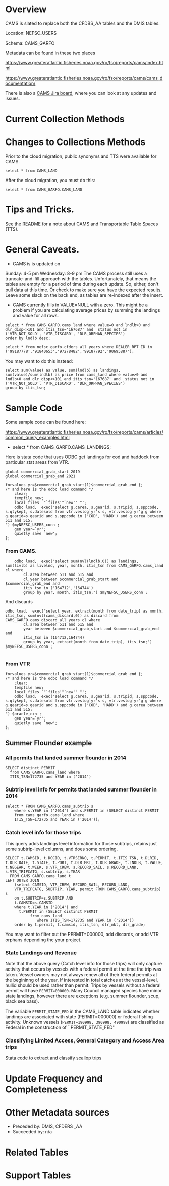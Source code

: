 # Overview
CAMS is slated to replace both the CFDBS_AA tables and the DMIS tables.

Location: NEFSC_USERS

Schema: CAMS_GARFO

Metadata can be found in these two places

https://www.greateratlantic.fisheries.noaa.gov/ro/fso/reports/cams/index.html

https://www.greateratlantic.fisheries.noaa.gov/ro/fso/reports/cams/cams_documentation/

There is also a [CAMS Jira board](https://apps-st.fisheries.noaa.gov/jira/projects/CAMSNR/issues/CAMSNR-764?filter=allopenissues), where you can look at any updates and issues.
# Current Collection Methods

# Changes to Collections Methods

Prior to the cloud migration, public synonyms and TTS were available for CAMS.  

```
select * from CAMS_LAND
```

After the cloud migration, you must do this:

```
select * from CAMS_GARFO.CAMS_LAND
```



# Tips and Tricks.

See the [README](https://github.com/NEFSC/READ-SSB-Lee-metadata/) for a note about CAMS and Transportable Table Spaces (TTS).

# General Caveats.

* CAMS is is updated on 

Sunday: 4-5 pm
Wednesday: 8-9 pm
The CAMS process still uses a truncate-and-fill approach with the tables. Unfortunately, that means the tables are empty for a period of time during each update. So, either, don't pull data at this time. Or check to make sure you have the expected results. Leave some slack on the back end, as tables are re-indexed after the insert.


* CAMS currently fills in VALUE=NULL with a zero. This might be a problem if you are calculating average prices by summing the landings and value for all rows.  
  
```
select * from CAMS_GARFO.cams_land where value=0 and lndlb>0 and dlr_disp<>101 and itis_tsn='167687' and  status not in ('VTR_NOT_SOLD', 'VTR_DISCARD', 'DLR_ORPHAN_SPECIES') 
order by lndlb desc;
 
select * from nefsc_garfo.cfders_all_years where DEALER_RPT_ID in ('99187778','91840653','97278482','99187792','90695887');
```
You may want to do this instead:

```
select sum(value) as value, sum(lndlb) as landings, sum(value)/sum(lndlb) as price from cams_land where value>0 and lndlb>0 and dlr_disp<>101 and itis_tsn='167687' and  status not in ('VTR_NOT_SOLD', 'VTR_DISCARD', 'DLR_ORPHAN_SPECIES')
group by itis_tsn;

```


# Sample Code

Some sample code can be found here: 

https://www.greateratlantic.fisheries.noaa.gov/ro/fso/reports/cams/articles/common_query_examples.html


+ select * from CAMS_GARFO.CAMS_LANDINGS; 


Here is stata code that uses ODBC get landings for cod and haddock from particular stat areas from VTR.
```
global commercial_grab_start 2019
global commercial_grab_end 2021

forvalues yr=$commercial_grab_start(1)$commercial_grab_end {;
/* and here is the odbc load command */
	clear;
	tempfile new;
	local files `"`files'"`new'" "';
	odbc load,  exec("select g.carea, s.gearid, s.tripid, s.sppcode, s.qtykept, s.datesold from vtr.veslog`yr's s, vtr.veslog`yr'g g where g.gearid=s.gearid and s.sppcode in ('COD', 'HADD') and g.carea between 511 and 515;
") $myNEFSC_USERS_conn ;
	gen year=`yr';
	quietly save `new';
};
```

### From CAMS.

```
	odbc load,  exec("select sum(nvl(lndlb,0)) as landings,  sum(livlb) as livelnd, year, month, itis_tsn from CAMS_GARFO.cams_land cl where 
		cl.area between 511 and 515 and 
		cl.year between $commercial_grab_start and $commercial_grab_end and
		itis_tsn in ('164712','164744')
		group by year, month, itis_tsn;") $myNEFSC_USERS_conn ;	
```

And discards
```
odbc load,  exec("select year, extract(month from date_trip) as month, itis_tsn, sum(nvl(cams_discard,0)) as discard from CAMS_GARFO.cams_discard_all_years cl where 
		cl.area between 511 and 515 and 
		year between $commercial_grab_start and $commercial_grab_end and
		itis_tsn in (164712,164744)
		group by year, extract(month from date_trip), itis_tsn;") $myNEFSC_USERS_conn ;		
		
```


### From VTR
```
forvalues yr=$commercial_grab_start(1)$commercial_grab_end {;
/* and here is the odbc load command */
	clear;
	tempfile new;
	local files `"`files'"`new'" "';
	odbc load,  exec("select g.carea, s.gearid, s.tripid, s.sppcode, s.qtykept, s.datesold from vtr.veslog`yr's s, vtr.veslog`yr'g g where g.gearid=s.gearid and s.sppcode in ('COD', 'HADD') and g.carea between 511 and 515;
") $oracle_cxn ;
	gen year=`yr';
	quietly save `new';
};
```


## Summer Flounder example

### All permits that landed summer flounder in 2014
```
SELECT distinct PERMIT
  from CAMS_GARFO.cams_land where 
  ITIS_TSN=172735 and YEAR in ('2014')
```

### Subtrip level info for permits that landed summer flounder in 2014

```
select * FROM CAMS_GARFO.cams_subtrip s 
    where s.YEAR in ('2014') and s.PERMIT in (SELECT distinct PERMIT
    from cams_garfo.cams_land where 
    ITIS_TSN=172735 and YEAR in ('2014'));
```



### Catch level info for those trips

This query adds landings level information for those subtrips, retains just some subtrip-level columns, and does some ordering.

```
SELECT t.CAMSID, t.DOCID, t.VTRSERNO, t.PERMIT, t.ITIS_TSN, t.DLRID, t.DLR_DATE, t.STATE, t.PORT, t.DLR_MKT, t.DLR_GRADE, t.LNDLB, t.VALUE, t.NEGEAR, t.WEEK, s.VTR_CREW, s.RECORD_SAIL, s.RECORD_LAND, s.VTR_TRIPCATG, s.subtrip, s.YEAR 
  FROM CAMS_GARFO.cams_land t
LEFT OUTER JOIN 
    (select CAMSID, VTR_CREW, RECORD_SAIL, RECORD_LAND,
    VTR_TRIPCATG, SUBTRIP, YEAR, permit FROM CAMS_GARFO.cams_subtrip) s 
    on t.SUBTRIP=s.SUBTRIP AND
    t.CAMSID=s.CAMSID
    where t.YEAR in ('2014') and 
      t.PERMIT in (SELECT distinct PERMIT
           from cams_land 
              where ITIS_TSN=172735 and YEAR in ('2014'))
    order by t.permit, t.camsid, itis_tsn, dlr_mkt, dlr_grade;
```

You may want to filter out the PERMIT=000000, add discards, or add VTR orphans depending the your project.

### State Landings and Revenue

Note that the above query (Catch level info for those trips) will only capture activity that occurs by vessels with a federal permit at the time the trip was taken.  Vessel owners may not always renew all of their federal permits at the begininng of the year.   If interested in total catches at the vessel-level, hullid should be used rather than permit. Trips by vessels without a federal permit will have ``PERMIT=000000``.  Many Council managed species have minor state landings, however there are exceptions (e.g. summer flounder, scup, black sea bass).

The variable ``PERMIT_STATE_FED`` in the CAMS_LAND table indicates whether landings are associated with state (PERMIT=000000) or federal fishing activity. Unknown vessels (``PERMIT=190998, 390998, 490998``) are classified as Federal  in the construction of ``PERMIT_STATE_FED''

### Classifying Limited Access, General Category and Access Area trips 

[Stata code to extract and classify scallop trips](/code_fragments/SCALLOP_CAMS_GC_LA.do)




# Update Frequency and Completeness 

# Other Metadata sources

+ Preceded by: DMIS, CFDERS _AA
+ Succeeded by: n/a

# Related Tables 

# Support Tables 

